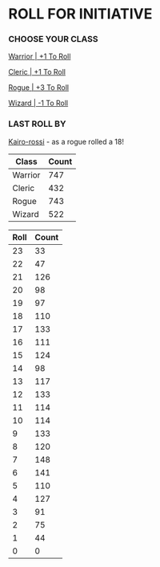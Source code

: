 # ROLL FOR INITIATIVE
### CHOOSE YOUR CLASS

[Warrior | +1 To Roll](https://github.com/benjaminsampica/benjaminsampica/issues/new?title=roll%7Cwarrior&body=Just+click+%27Create%27.)

[Cleric | +1 To Roll](https://github.com/benjaminsampica/benjaminsampica/issues/new?title=roll%7Ccleric&body=Just+click+%27Create%27.)

[Rogue | +3 To Roll](https://github.com/benjaminsampica/benjaminsampica/issues/new?title=roll%7Crogue&body=Just+click+%27Create%27.)

[Wizard | -1 To Roll](https://github.com/benjaminsampica/benjaminsampica/issues/new?title=roll%7Cwizard&body=Just+click+%27Create%27.)
### LAST ROLL BY
[Kairo-rossi](https://www.github.com/Kairo-rossi) - as a rogue rolled a 18!

|Class|Count|
|-|-|
|Warrior|747|
|Cleric|432|
|Rogue|743|
|Wizard|522|

|Roll|Count|
|-|-|
|23|33
|22|47
|21|126
|20|98
|19|97
|18|110
|17|133
|16|111
|15|124
|14|98
|13|117
|12|133
|11|114
|10|114
|9|133
|8|120
|7|148
|6|141
|5|110
|4|127
|3|91
|2|75
|1|44
|0|0
